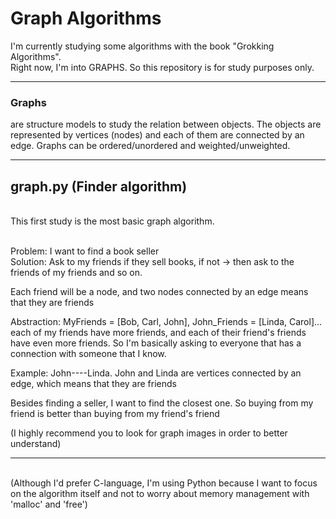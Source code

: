 # Graph Algorithms

I'm currently studying some algorithms with the book "Grokking Algorithms".<br>
Right now, I'm into GRAPHS. So this repository is for study purposes only.<br><hr>
### Graphs
are structure models to study the relation between objects. The objects are represented by vertices (nodes) and each of them are connected by an edge. Graphs can be ordered/unordered and weighted/unweighted.
<hr>

## graph.py (Finder algorithm)
<br>
This first study is the most basic graph algorithm.<Br><Br>

Problem: I want to find a book seller<Br>
Solution: Ask to my friends if they sell books, if not -> then ask to the friends of my friends and so on. <br>

Each friend will be a node, and two nodes connected by an edge means that they are friends

Abstraction: MyFriends = [Bob, Carl, John], John_Friends = [Linda, Carol]... each of my friends have more friends, and each of their friend's friends 
have even more friends.
So I'm basically asking to everyone that has a connection with someone that I know.

Example: John----Linda. John and Linda are vertices connected by an edge, which means that they are friends

Besides finding a seller, I want to find the closest one. So buying from my friend is better than buying from my friend's friend

(I highly recommend you to look for graph images in order to better understand)<br>
<hr><br>
(Although I'd prefer C-language, I'm using Python because I want to focus on the algorithm itself and not to worry about memory management with 'malloc' and 'free')
